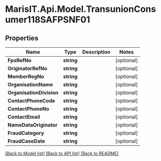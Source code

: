 
# MarisIT.Api.Model.TransunionConsumer118SAFPSNF01

## Properties

Name | Type | Description | Notes
------------ | ------------- | ------------- | -------------
**FpsRefNo** | **string** |  | [optional] 
**OriginatorRefNo** | **string** |  | [optional] 
**MemberRegNo** | **string** |  | [optional] 
**OrganisationName** | **string** |  | [optional] 
**OrganisationDivision** | **string** |  | [optional] 
**ContactPhoneCode** | **string** |  | [optional] 
**ContactPhoneNo** | **string** |  | [optional] 
**ContactEmail** | **string** |  | [optional] 
**NameDataOriginator** | **string** |  | [optional] 
**FraudCategory** | **string** |  | [optional] 
**FraudCaseDate** | **string** |  | [optional] 

[[Back to Model list]](../README.md#documentation-for-models)
[[Back to API list]](../README.md#documentation-for-api-endpoints)
[[Back to README]](../README.md)

